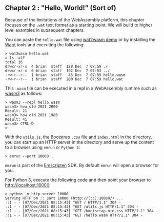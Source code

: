 ## Chapter 2 : "Hello, World!" (Sort of)

Because of the limitations of the WebAssembly platform, this chapter
focuses on the `.wat` text format as a starting point. We will build
to higher level examples in subsequent chapters.

You can paste the `hello.wat` file using [wat2wasm
demo](https://webassembly.github.io/wabt/demo/wat2wasm/index.html) or
by installing the [Wabt](https://github.com/WebAssembly/wabt) tools
and executing the following:

```
> wat2wasm hello.wat
> ls -alF
total 16
drwxr-xr-x  4 brian  staff  128 Dec  7 07:59 ./
drwxr-xr-x  6 brian  staff  192 Dec  7 07:53 ../
-rw-r--r--  1 brian  staff   45 Dec  7 07:59 hello.wasm
-rw-r--r--  1 brian  staff  200 Dec  7 07:59 hello.wat
```

This `.wasm` file can be executed in a repl in a WebAssembly runtime
such as [wasm3](https://github.com/wasm3/wasm3) as follows:

```
> wasm3 --repl hello.wasm
wasm3> how_old 2021 2000
Result: 21
wasm3> how_old 2021 1980
Result: 41
wasm3> CTRL-D
>
```

With the `utils.js`, the [Bootstrap]() `.css` file and `index.html` in
the directory, you can start up an HTTP server in the directory and
serve up the content to a browser using `emrun` or `Python 3`:

```
> emrun --port 10000 .
```

`emrun` is part of the
[Emscripten](https://emscripten.org/docs/getting_started/downloads.html)
SDK. By default `emrun` will open a browser for you.

For Python 3, execute the following code and then point your browser
to [http://localhost:10000](http://localhost:10000):

```
> python -m http.server 10000
Serving HTTP on :: port 10000 (http://[::]:10000/) ...
::1 - - [07/Dec/2021 08:15:43] "GET / HTTP/1.1" 304 -
::1 - - [07/Dec/2021 08:15:43] "GET /utils.js HTTP/1.1" 304 -
::1 - - [07/Dec/2021 08:15:43] "GET /bootstrap.min.css HTTP/1.1" 304 -
::1 - - [07/Dec/2021 08:15:43] "GET /hello.wasm HTTP/1.1" 304 -
```